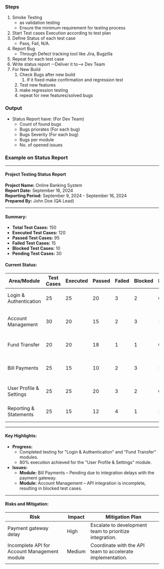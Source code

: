 ### Steps 
1. Smoke Testing
	- as validation testing
	- Ensure the minimum requirement for testing process
2. Start Test cases Execution according to test plan
3. Define Status of each test case 
	- Pass, Fail, N/A.
4. Report Bug 
	- Through Defect tracking tool like Jira, Bugzilla
5. Repeat for each test case
6. Write status report --Deliver it to-->  Dev Team 
7. For New Build 
	1. Check Bugs after new build 
		1. If it fixed make confirmation and regression test
	2. Test new features 
	3. make regression testing
	4. repeat for new features/solved bugs 
### Output 
- Status Report have: (For Dev Team)
	- Count of found bugs 
	- Bugs priorates (For each bug)
	- Bugs Severity (For each bug)
	- Bugs per module 
	- No. of opened issues 
### Example on Status Report
---
#### Project Testing Status Report

**Project Name:** Online Banking System  
**Report Date:** September 16, 2024  
**Reporting Period:** September 9, 2024 - September 16, 2024  
**Prepared By:** John Doe (QA Lead)

---
#### Summary:
- **Total Test Cases:** 150
- **Executed Test Cases:** 120
- **Passed Test Cases:** 95
- **Failed Test Cases:** 15
- **Blocked Test Cases:** 10
- **Pending Test Cases:** 30
#### Current Status:

|**Area/Module**|**Test Cases**|**Executed**|**Passed**|**Failed**|**Blocked**|**Pending**|**Comments**|
|---|---|---|---|---|---|---|---|
|Login & Authentication|25|25|20|3|2|0|Issues with multi-factor authentication|
|Account Management|30|20|15|2|3|10|Pending due to incomplete API integration|
|Fund Transfer|20|20|18|1|1|0|Minor bug on transaction validation|
|Bill Payments|25|15|10|2|3|10|Payment gateway integration incomplete|
|User Profile & Settings|25|25|20|3|2|0|Issues with profile update functionality|
|Reporting & Statements|25|15|12|4|1|10|Defects found in statement generation|

---
#### Key Highlights:

- **Progress:**
    - Completed testing for "Login & Authentication" and "Fund Transfer" modules.
    - 80% execution achieved for the "User Profile & Settings" module.
- **Issues:**
    - **Module:** Bill Payments – Pending due to integration delays with the payment gateway.
    - **Module:** Account Management – API integration is incomplete, resulting in blocked test cases.

---
#### Risks and Mitigation:

| **Risk**                                     | **Impact** | **Mitigation Plan**                                        |
| -------------------------------------------- | ---------- | ---------------------------------------------------------- |
| Payment gateway delay                        | High       | Escalate to development team to prioritize integration.    |
| Incomplete API for Account Management module | Medium     | Coordinate with the API team to accelerate implementation. |
|                                              |            |                                                            |
